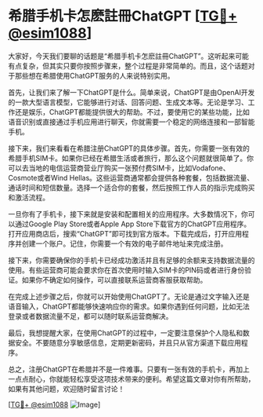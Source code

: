 # 希腊手机卡怎麽註冊ChatGPT [[TG💪+ @esim1088](https://t.me/s/esim1088)]

大家好，今天我们要聊的话题是“希腊手机卡怎麽註冊ChatGPT”。这听起来可能有点复杂，但其实只要你按照步骤来，整个过程是非常简单的。而且，这个话题对于那些想在希腊使用ChatGPT服务的人来说特别实用。

首先，让我们来了解一下ChatGPT是什么。简单来说，ChatGPT是由OpenAI开发的一款大型语言模型，它能够进行对话、回答问题、生成文本等。无论是学习、工作还是娱乐，ChatGPT都能提供很大的帮助。不过，要使用它的某些功能，比如语音识别或直接通过手机应用进行聊天，你就需要一个稳定的网络连接和一部智能手机。

接下来，我们来看看在希腊注册ChatGPT的具体步骤。首先，你需要一张有效的希腊手机SIM卡。如果你已经在希腊生活或者旅行，那么这个问题就很简单了。你可以去当地的电信运营商营业厅购买一张预付费SIM卡，比如Vodafone、Cosmote或者Wind Hellas。这些运营商通常都会提供各种套餐，包括数据流量、通话时间和短信数量。选择一个适合你的套餐，然后按照工作人员的指示完成购买和激活流程。

一旦你有了手机卡，接下来就是安装和配置相关的应用程序。大多数情况下，你可以通过Google Play Store或者Apple App Store下载官方的ChatGPT应用程序。打开应用商店后，搜索“ChatGPT”即可找到官方版本。下载完成后，打开应用程序并创建一个账户。记住，你需要一个有效的电子邮件地址来完成注册。

接下来，你需要确保你的手机卡已经成功激活并且有足够的余额来支持数据流量的使用。有些运营商可能会要求你在首次使用时输入SIM卡的PIN码或者进行身份验证。如果你不确定如何操作，可以直接联系运营商客服获取帮助。

在完成上述步骤之后，你就可以开始使用ChatGPT了。无论是通过文字输入还是语音输入，ChatGPT都能够快速响应你的需求。如果你遇到任何问题，比如无法登录或者数据流量不足，都可以随时联系运营商解决。

最后，我想提醒大家，在使用ChatGPT的过程中，一定要注意保护个人隐私和数据安全。不要随意分享敏感信息，定期更新密码，并且只从官方渠道下载应用程序。

总之，注册ChatGPT在希腊并不是一件难事。只要有一张有效的手机卡，再加上一点点耐心，你就能轻松享受这项技术带来的便利。希望这篇文章对你有所帮助，如果有其他问题，欢迎随时留言讨论！

[[TG💪+ @esim1088](https://t.me/s/esim1088) ![Image](https://i.postimg.cc/4NQfJmqS/Snipaste-2025-05-13-00-14-12.png)]